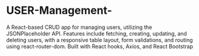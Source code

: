 # USER-Management-
A React-based CRUD app for managing users, utilizing the JSONPlaceholder API. Features include fetching, creating, updating, and deleting users, with a responsive table layout, form validations, and routing using react-router-dom. Built with React hooks, Axios, and React Bootstrap
